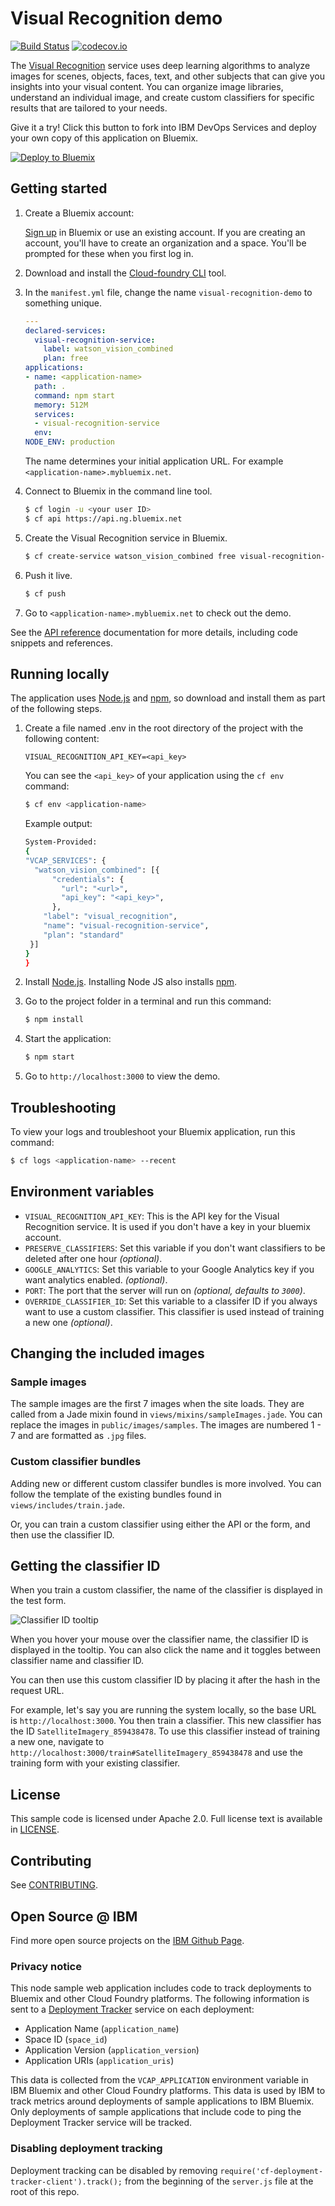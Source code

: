 # Visual Recognition demo
[![Build Status](https://travis-ci.org/watson-developer-cloud/visual-recognition-nodejs.svg?branch=master)](https://travis-ci.org/watson-developer-cloud/visual-recognition-nodejs?branch=master)
[![codecov.io](https://codecov.io/github/watson-developer-cloud/visual-recognition-nodejs/coverage.svg?branch=master)](https://codecov.io/github/watson-developer-cloud/visual-recognition-nodejs?branch=master)

The [Visual Recognition][visual_recognition_service] service uses deep learning algorithms to analyze images for scenes, objects, faces, text, and other subjects that can give you insights into your visual content. You can organize image libraries, understand an individual image, and create custom classifiers for specific results that are tailored to your needs.

Give it a try! Click this button to fork into IBM DevOps Services and deploy your own copy of this application on Bluemix.

[![Deploy to Bluemix](https://bluemix.net/deploy/button.png)](https://bluemix.net/deploy?repository=https://github.com/watson-developer-cloud/visual-recognition-nodejs)

## Getting started

1.  Create a Bluemix account:

    [Sign up][sign_up] in Bluemix or use an existing account. If you are creating an account, you'll have to create an organization and a space. You'll be prompted for these when you first log in.

1.  Download and install the [Cloud-foundry CLI][cloud_foundry] tool.
1.  In the `manifest.yml` file, change the name `visual-recognition-demo` to something unique.

    ```yml
    ---
    declared-services:
      visual-recognition-service:
        label: watson_vision_combined
        plan: free
    applications:
    - name: <application-name>
      path: .
      command: npm start
      memory: 512M
      services:
      - visual-recognition-service
      env:
    NODE_ENV: production
    ```

    The name determines your initial application URL. For example `<application-name>.mybluemix.net`.

1.  Connect to Bluemix in the command line tool.

    ```sh
    $ cf login -u <your user ID>
    $ cf api https://api.ng.bluemix.net
    ```

1.  Create the Visual Recognition service in Bluemix.

    ```sh
    $ cf create-service watson_vision_combined free visual-recognition-service
    ```

1.  Push it live.

    ```sh
    $ cf push
    ```

1.  Go to `<application-name>.mybluemix.net` to check out the demo.

See the [API reference](http://www.ibm.com/watson/developercloud/visual-recognition/api/v3/) documentation for more details, including code snippets and references.

## Running locally

The application uses [Node.js][node_js] and [npm][npm], so download and install them as part of the following steps.

1.  Create a file named .env in the root directory of the project with the following content:

    ```none
    VISUAL_RECOGNITION_API_KEY=<api_key>
    ```

    You can see the `<api_key>` of your application using the `cf env` command:

    ```sh
    $ cf env <application-name>
    ```
    Example output:
    ```sh
    System-Provided:
    {
    "VCAP_SERVICES": {
      "watson_vision_combined": [{
          "credentials": {
            "url": "<url>",
            "api_key": "<api_key>",
          },
        "label": "visual_recognition",
        "name": "visual-recognition-service",
        "plan": "standard"
     }]
    }
    }
    ```

1.  Install [Node.js][node_js]. Installing Node JS also installs [npm][npm].

1.  Go to the project folder in a terminal and run this command:

    ```sh
    $ npm install
    ```

1.  Start the application:

    ```sh
    $ npm start
    ```

1.  Go to `http://localhost:3000` to view the demo.

## Troubleshooting

To view your logs and troubleshoot your Bluemix application, run this command:

```sh
$ cf logs <application-name> --recent
```

## Environment variables

- `VISUAL_RECOGNITION_API_KEY`: This is the API key for the Visual Recognition service. It is used if you don't have a key in your bluemix account.
- `PRESERVE_CLASSIFIERS`: Set this variable if you don't want classifiers to be deleted after one hour *(optional)*.
- `GOOGLE_ANALYTICS`: Set this variable to your Google Analytics key if you want analytics enabled.  *(optional)*.
- `PORT`: The port that the server will run on *(optional, defaults to `3000`)*.
- `OVERRIDE_CLASSIFIER_ID`: Set this variable to a classifer ID if you always want to use a custom classifier. This classifier is used instead of training a new one *(optional)*.

## Changing the included images

### Sample images

The sample images are the first 7 images when the site loads.  They are called from a Jade mixin found in `views/mixins/sampleImages.jade`.  You can replace the images in `public/images/samples`. The images are numbered 1 - 7 and are formatted as `.jpg` files.

### Custom classifier bundles

Adding new or different custom classifer bundles is more involved. You can follow the template of the existing bundles found in `views/includes/train.jade`.

Or, you can train a custom classifier using either the API or the form, and then use the classifier ID.

## Getting the classifier ID

When you train a custom classifier, the name of the classifier is displayed in the test form.

![Classifier ID tooltip](screengrab-tooltip.png)

When you hover your mouse over the classifier name, the classifier ID is displayed in the tooltip. You can also click the name and it toggles between classifier name and classifier ID.

You can then use this custom classifier ID by placing it after the hash in the request URL.

For example, let's say you are running the system locally, so the base URL is `http://localhost:3000`. You then train a classifier. This new classifier has the ID `SatelliteImagery_859438478`. To use this classifier instead of training a new one, navigate to `http://localhost:3000/train#SatelliteImagery_859438478` and use the training form with your existing classifier.

## License

This sample code is licensed under Apache 2.0. Full license text is available in [LICENSE](LICENSE).

## Contributing

See [CONTRIBUTING](CONTRIBUTING.md).

## Open Source @ IBM

Find more open source projects on the [IBM Github Page](http://ibm.github.io/).

### Privacy notice

This node sample web application includes code to track deployments to Bluemix and other Cloud Foundry platforms. The following information is sent to a [Deployment Tracker][deploy_track_url] service on each deployment:

- Application Name (`application_name`)
- Space ID (`space_id`)
- Application Version (`application_version`)
- Application URIs (`application_uris`)

This data is collected from the `VCAP_APPLICATION` environment variable in IBM Bluemix and other Cloud Foundry platforms. This data is used by IBM to track metrics around deployments of sample applications to IBM Bluemix. Only deployments of sample applications that include code to ping the Deployment Tracker service will be tracked.

### Disabling deployment tracking

Deployment tracking can be disabled by removing `require('cf-deployment-tracker-client').track();` from the beginning of the `server.js` file at the root of this repo.

[deploy_track_url]: https://github.com/cloudant-labs/deployment-tracker
[cloud_foundry]: https://github.com/cloudfoundry/cli
[visual_recognition_service]: https://www.ibm.com/watson/services/visual-recognition/
[sign_up]: https://console.ng.bluemix.net/registration/
[getting_started]: https://console.bluemix.net/docs/services/watson/index.html
[node_js]: http://nodejs.org/
[npm]: https://www.npmjs.com
